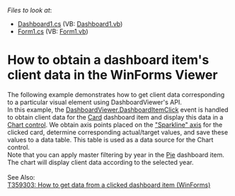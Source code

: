 <!-- default file list -->
*Files to look at*:

* [Dashboard1.cs](./CS/Dashboard_ClientDataCards_Win/Dashboard1.cs) (VB: [Dashboard1.vb](./VB/Dashboard_ClientDataCards_Win/Dashboard1.vb))
* [Form1.cs](./CS/Dashboard_ClientDataCards_Win/Form1.cs) (VB: [Form1.vb](./VB/Dashboard_ClientDataCards_Win/Form1.vb))
<!-- default file list end -->
# How to obtain a dashboard item's client data in the WinForms Viewer


<p>The following example demonstrates how to get client data corresponding to a particular visual element using DashboardViewer's API.<br>In this example, the <a href="http://documentation.devexpress.com/#Dashboard/DevExpressDashboardWinDashboardViewer_DashboardItemClicktopic">DashboardViewer.DashboardItemClick</a> event is handled to obtain client data for the <a href="http://documentation.devexpress.com/#Dashboard/CustomDocument15263">Card</a> dashboard item and display this data in a <a href="http://documentation.devexpress.com/#WindowsForms/CustomDocument8117">Chart control</a>. We obtain axis points placed on the <a href="http://documentation.devexpress.com/#Dashboard/DevExpressDashboardCommonDashboardDataAxisNamesMembersTopicAll">"Sparkline" axis</a> for the clicked card, determine corresponding actual/target values, and save these values to a data table. This table is used as a data source for the Chart control. <br>Note that you can apply master filtering by year in the <a href="http://documentation.devexpress.com/#Dashboard/CustomDocument15262">Pie</a> dashboard item. The chart will display client data according to the selected year.<br><br>See Also:<br><a href="https://www.devexpress.com/Support/Center/p/T359303">T359303: How to get data from a clicked dashboard item (WinForms)</a></p>

<br/>


